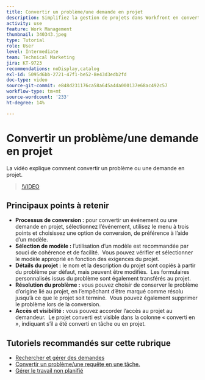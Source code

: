 ```yaml
---
title: Convertir un problème/une demande en projet
description: Simplifiez la gestion de projets dans Workfront en convertissant les problèmes en projets avec des modèles, en personnalisant les détails des projets, en gérant les options de résolution de problèmes et en assurant la visibilité et l’accès à des workflows transparents.
activity: use
feature: Work Management
thumbnail: 340343.jpeg
type: Tutorial
role: User
level: Intermediate
team: Technical Marketing
jira: KT-9723
recommendations: noDisplay,catalog
exl-id: 5095d6bb-2721-47f1-be52-8e43d3edb2fd
doc-type: video
source-git-commit: e848d231176ca58a645a4da000137e68ac492c57
workflow-type: tm+mt
source-wordcount: '233'
ht-degree: 14%

---
```


# Convertir un problème/une demande en projet

La vidéo explique comment convertir un problème ou une demande en projet.

>[!VIDEO](https://video.tv.adobe.com/v/340343/?quality=12&learn=on&enablevpops)

## Principaux points à retenir

* **Processus de conversion :** pour convertir un événement ou une demande en projet, sélectionnez l’événement, utilisez le menu à trois points et choisissez une option de conversion, de préférence à l’aide d’un modèle. &#x200B;
* **Sélection de modèle :** l’utilisation d’un modèle est recommandée par souci de cohérence et de facilité. &#x200B; Vous pouvez vérifier et sélectionner le modèle approprié en fonction des exigences du projet. &#x200B;
* **Détails du projet :** le nom et la description du projet sont copiés à partir du problème par défaut, mais peuvent être modifiés. &#x200B; Les formulaires personnalisés issus du problème sont également transférés au projet. &#x200B;
* **Résolution du problème :** vous pouvez choisir de conserver le problème d’origine lié au projet, en l’empêchant d’être marqué comme résolu jusqu’à ce que le projet soit terminé. &#x200B; Vous pouvez également supprimer le problème lors de la conversion. &#x200B;
* **Accès et visibilité :** vous pouvez accorder l’accès au projet au demandeur. &#x200B; Le projet converti est visible dans la colonne « converti en », indiquant s’il a été converti en tâche ou en projet. &#x200B;


## Tutoriels recommandés sur cette rubrique

* [Rechercher et gérer des demandes](/help/manage-work/issues-requests/find-requests.md)
* [Convertir un problème/une requête en une tâche.](/help/manage-work/issues-requests/convert-issues-to-other-work-items.md)
* [Gérer le travail non planifié](/help/manage-work/issues-requests/handle-unplanned-work.md)

